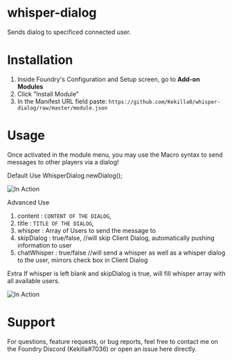 # whisper-dialog
 Sends dialog to specificed connected user.

# Installation
1. Inside Foundry's Configuration and Setup screen, go to **Add-on Modules**
2. Click "Install Module"
3. In the Manifest URL field paste: `https://github.com/Kekilla0/whisper-dialog/raw/master/module.json`

# Usage
Once activated in the module menu, you may use the Macro syntax to send messages to other players via a dialog!

Default Use
WhisperDialog.newDialog();

![In Action](https://i.gyazo.com/89ea3a782c46e1da89a5351e44987d6c.gif)

Advanced Use
1. content : `CONTENT OF THE DIALOG`,
2. title : `TITLE OF THE DIALOG`,
3. whisper : Array of Users to send the message to
4. skipDialog : true/false, //will skip Client Dialog, automatically pushing information to user
5. chatWhisper : true/false //will send a whisper as well as a whisper dialog to the user, mirrors check box in Client Dialog

Extra 
If whisper is left blank and skipDialog is true, will fill whisper array with all available users. 

![In Action](https://i.gyazo.com/546475532d233ba3f4c3a08bda38c348.gif)

# Support
For questions, feature requests, or bug reports, feel free to contact me on the Foundry Discord (Kekilla#7036) or open an issue here directly.
